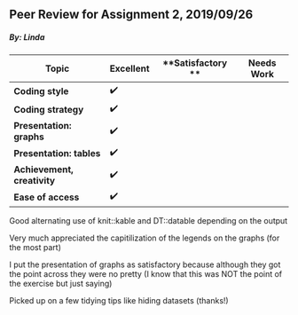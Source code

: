 ## Peer Review for Assignment 2, 2019/09/26
##### By: Linda


|Topic                       |  **Excellent**     | **Satisfactory **  | **Needs Work**     |
-----------------------------|--------------------|--------------------|--------------------|
|**Coding style**            | :heavy_check_mark: |                    |                    |
|**Coding strategy**         | :heavy_check_mark: |                    |                    |
|**Presentation: graphs**                         | :heavy_check_mark: |                    |
|**Presentation: tables**    | :heavy_check_mark: |                    |                    |
|**Achievement, creativity** | :heavy_check_mark: |                    |                    |     
|**Ease of access**          | :heavy_check_mark: |                    |                    |


Good alternating use of knit::kable and DT::datable depending on the output 

Very much appreciated the capitilization of the legends on the graphs (for the most part)

I put the presentation of graphs as satisfactory because although they got the point across they were no pretty (I know that this was NOT the point of the exercise but just saying)

Picked up on a few tidying tips like hiding datasets (thanks!) 